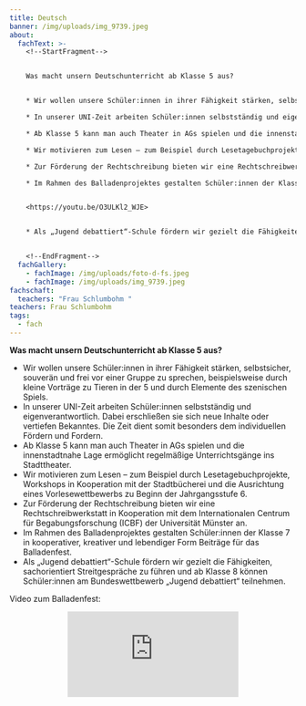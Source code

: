 ```yaml
---
title: Deutsch
banner: /img/uploads/img_9739.jpeg
about:
  fachText: >-
    <!--StartFragment-->


    Was macht unsern Deutschunterricht ab Klasse 5 aus? 


    * Wir wollen unsere Schüler:innen in ihrer Fähigkeit stärken, selbstsicher, souverän und frei vor einer Gruppe zu sprechen, beispielsweise durch kleine Vorträge zu Tieren in der 5 und durch Elemente des szenischen Spiels.   

    * In unserer UNI-Zeit arbeiten Schüler:innen selbstständig und eigenverantwortlich. Dabei erschließen sie sich neue Inhalte oder vertiefen Bekanntes. Die Zeit dient somit besonders dem individuellen Fördern und Fordern. 

    * Ab Klasse 5 kann man auch Theater in AGs spielen und die innenstadtnahe Lage ermöglicht regelmäßige Unterrichtsgänge ins Stadttheater. 

    * Wir motivieren zum Lesen – zum Beispiel durch Lesetagebuchprojekte, Workshops in Kooperation mit der Stadtbücherei und die Ausrichtung eines Vorlesewettbewerbs zu Beginn der Jahrgangsstufe 6.   

    * Zur Förderung der Rechtschreibung bieten wir eine Rechtschreibwerkstatt in Kooperation mit dem Internationalen Centrum für Begabungsforschung (ICBF) der Universität Münster an.   

    * Im Rahmen des Balladenprojektes gestalten Schüler:innen der Klasse 7 in kooperativer, kreativer und lebendiger Form Beiträge für das Balladenfest. Das kann zum Beispiel so aussehen: 


    <https://youtu.be/O3ULKl2_WJE> 


    * Als „Jugend debattiert“-Schule fördern wir gezielt die Fähigkeiten, sachorientiert Streitgespräche zu führen und ab Klasse 8 können Schüler:innen am Bundeswettbewerb „Jugend debattiert“ teilnehmen.  


    <!--EndFragment-->
  fachGallery:
    - fachImage: /img/uploads/foto-d-fs.jpeg
    - fachImage: /img/uploads/img_9739.jpeg
fachschaft:
  teachers: "Frau Schlumbohm "
teachers: Frau Schlumbohm
tags:
  - fach
---
```

**Was macht unsern Deutschunterricht ab Klasse 5 aus?** 

* Wir wollen unsere Schüler:innen in ihrer Fähigkeit stärken, selbstsicher, souverän und frei vor einer Gruppe zu sprechen, beispielsweise durch kleine Vorträge zu Tieren in der 5 und durch Elemente des szenischen Spiels.   
* In unserer UNI-Zeit arbeiten Schüler:innen selbstständig und eigenverantwortlich. Dabei erschließen sie sich neue Inhalte oder vertiefen Bekanntes. Die Zeit dient somit besonders dem individuellen Fördern und Fordern. 
* Ab Klasse 5 kann man auch Theater in AGs spielen und die innenstadtnahe Lage ermöglicht regelmäßige Unterrichtsgänge ins Stadttheater. 
* Wir motivieren zum Lesen – zum Beispiel durch Lesetagebuchprojekte, Workshops in Kooperation mit der Stadtbücherei und die Ausrichtung eines Vorlesewettbewerbs zu Beginn der Jahrgangsstufe 6.   
* Zur Förderung der Rechtschreibung bieten wir eine Rechtschreibwerkstatt in Kooperation mit dem Internationalen Centrum für Begabungsforschung (ICBF) der Universität Münster an.   
* Im Rahmen des Balladenprojektes gestalten Schüler:innen der Klasse 7 in kooperativer, kreativer und lebendiger Form Beiträge für das Balladenfest.
* Als „Jugend debattiert“-Schule fördern wir gezielt die Fähigkeiten, sachorientiert Streitgespräche zu führen und ab Klasse 8 können Schüler:innen am Bundeswettbewerb „Jugend debattiert“ teilnehmen.  



Video zum Balladenfest:

<center><iframe class="youtube component" src="https://www.youtube.com/embed/O3ULKl2_WJE?si=fwYUPNAgq_2mM5Ht" title="YouTube video player" frameborder="0" allow="accelerometer; autoplay; clipboard-write; encrypted-media; gyroscope; picture-in-picture; web-share" allowfullscreen></iframe></center>